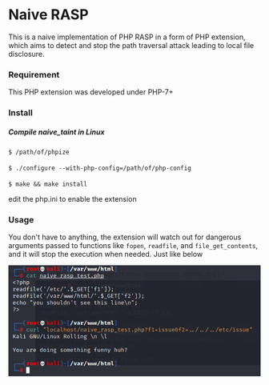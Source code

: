 # Naive RASP

This is a naive implementation of PHP RASP in a form of PHP extension, which aims to detect and stop the path traversal attack leading to local file disclosure.

### Requirement

This PHP extension was developed under PHP-7+

### Install

##### Compile naive_taint in Linux

```
$ /path/of/phpize

$ ./configure --with-php-config=/path/of/php-config

$ make && make install
```

edit the php.ini to enable the extension

### Usage

You don't have to anything, the extension will watch out for dangerous arguments passed to functions like `fopen`, `readfile`, and `file_get_contents`, and it will stop the execution when needed. Just like below

![Kazam_screenshot_00000](images/Kazam_screenshot_00000.png)